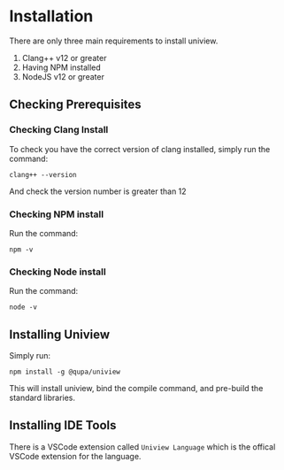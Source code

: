 # Installation

There are only three main requirements to install uniview.
1. Clang++ v12 or greater
2. Having NPM installed
3. NodeJS v12 or greater


## Checking Prerequisites

### Checking Clang Install
To check you have the correct version of clang installed, simply run the command:
```
clang++ --version
```
And check the version number is greater than 12

### Checking NPM install
Run the command:
```
npm -v
```

### Checking Node install
Run the command:
```
node -v
```


## Installing Uniview
Simply run:
```
npm install -g @qupa/uniview
```
This will install uniview, bind the compile command, and pre-build the standard libraries.

## Installing IDE Tools
There is a VSCode extension called `Uniview Language` which is the offical VSCode extension for the language.
